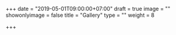 +++
date = "2019-05-01T09:00:00+07:00"
draft = true
image = ""
showonlyimage = false
title = "Gallery"
type = ""
weight = 8

+++
